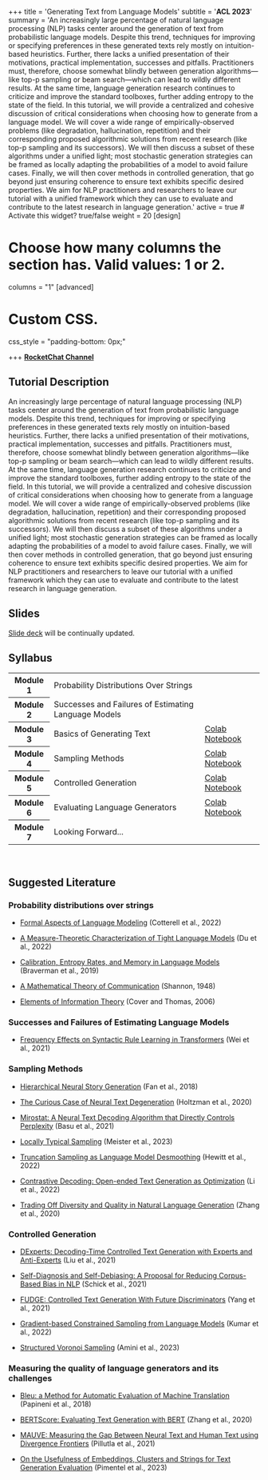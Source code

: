 
+++
title = 'Generating Text from Language Models'
subtitle = '**ACL 2023**'
summary = 'An increasingly large percentage of natural language processing (NLP) tasks center around the generation of text from probabilistic language models. Despite this trend, techniques for improving or specifying preferences in these generated texts rely mostly on intuition-based heuristics. Further, there lacks a unified presentation of their motivations, practical implementation, successes and pitfalls. Practitioners must, therefore, choose somewhat blindly between generation algorithms—like top-p sampling or beam search—which can lead to wildly different results. At the same time, language generation research continues to criticize and improve the standard toolboxes, further adding entropy to the state of the field. In this tutorial, we will provide a centralized and cohesive discussion of critical considerations when choosing how to generate from a language model. We will cover a wide range of empirically-observed problems (like degradation, hallucination, repetition) and their corresponding proposed algorithmic solutions from recent research (like top-p sampling and its successors). We will then discuss a subset of these algorithms under a unified light; most stochastic generation strategies can be framed as locally adapting the probabilities of a model to avoid failure cases. Finally, we will then cover methods in controlled generation, that go beyond just ensuring coherence to ensure text exhibits specific desired properties. We aim for NLP practitioners and researchers to leave our tutorial with a unified framework which they can use to evaluate and contribute to the latest research in language generation.'
active = true  # Activate this widget? true/false
weight = 20
[design]
  # Choose how many columns the section has. Valid values: 1 or 2.
  columns = "1"
[advanced]
 # Custom CSS. 
 css_style = "padding-bottom: 0px;"

+++
**[RocketChat Channel](https://acl.rocket.chat/channel/tutorial-4)**

## Tutorial Description
An increasingly large percentage of natural language processing (NLP) tasks center around the generation of text from probabilistic language models. Despite this trend, techniques for improving or specifying preferences in these generated texts rely mostly on intuition-based heuristics. Further, there lacks a unified presentation of their motivations, practical implementation, successes and pitfalls. Practitioners must, therefore, choose somewhat blindly between generation algorithms—like top-p sampling or beam search—which can lead to wildly different results. At the same time, language generation research continues to criticize and improve the standard toolboxes, further adding entropy to the state of the field. In this tutorial, we will provide a centralized and cohesive discussion of critical considerations when choosing how to generate from a language model. We will cover a wide range of empirically-observed problems (like degradation, hallucination, repetition) and their corresponding proposed algorithmic solutions from recent research (like top-p sampling and its successors). We will then discuss a subset of these algorithms under a unified light; most stochastic generation strategies can be framed as locally adapting the probabilities of a model to avoid failure cases. Finally, we will then cover methods in controlled generation, that go beyond just ensuring coherence to ensure text exhibits specific desired properties. We aim for NLP practitioners and researchers to leave our tutorial with a unified framework which they can use to evaluate and contribute to the latest research in language generation.



## Slides
[Slide deck](https://drive.google.com/file/d/1UHbGcjzBURG1n2DufC7iDTmGNjIz5Dp_/view?usp=sharing) will be continually updated.

## Syllabus 
<table class="table">
  <head>
    <base target="_blank">
  </head>
  <tbody>
    <tr>
      <th scope="row">Module 1</th>
      <td>Probability Distributions Over Strings</td>
      <td></td>
    </tr>
    <tr>
      <th scope="row">Module 2</th>
      <td>Successes and Failures of Estimating Language Models</td>
      <td></td>
    </tr>
    <tr>
      <th scope="row">Module 3</th>
      <td>Basics of Generating Text</td>
      <td><a href="https://colab.research.google.com/drive/16comQsTmmgKnGrD_N2SHw851p8GAZ4Sd?usp=sharing" target="_blank">Colab Notebook</a></td>
    </tr>
    <tr>
      <th scope="row">Module 4</th>
      <td>Sampling Methods</td>
      <td><a href="https://colab.research.google.com/drive/172RnmfNp3m0NZYr_FEUkgRRfCdLWHyNa?usp=sharing" target="_blank">Colab Notebook</a></td>
    </tr>
    <tr>
      <th scope="row">Module 5</th>
      <td>Controlled Generation</td>
      <td><a href="https://colab.research.google.com/drive/1TMRGToS2FmHsa6Kge6gCtxJT1pLv17Zr?usp=sharing" target="_blank">Colab Notebook</a></td>
    </tr>
    <tr>
      <th scope="row">Module 6</th>
      <td>Evaluating Language Generators</td>
      <td><a href="https://colab.research.google.com/drive/1B26oeJW1jufx9NXVG7VuEeJhelEEFfzT?usp=sharing" target="_blank">Colab Notebook</a></td>
    </tr>
    <tr>
      <th scope="row">Module 7</th>
      <td>Looking Forward...</td>
      <td></td>
    </tr>
</tbody>
</table>

<br/>

## Suggested Literature

### Probability distributions over strings

* [Formal Aspects of Language Modeling](https://drive.google.com/file/d/1IYgjs0Vf8TPmVW6w4S125j3G5Asatn4f/view) (Cotterell et al., 2022)
* [A Measure-Theoretic Characterization of Tight Language Models](https://arxiv.org/abs/2212.10502) (Du et al., 2022)
* [Calibration, Entropy Rates, and Memory in Language Models](https://arxiv.org/abs/1906.05664) (Braverman et al., 2019) 
* [A Mathematical Theory of Communication](https://people.math.harvard.edu/~ctm/home/text/others/shannon/entropy/entropy.pdf) (Shannon, 1948)

* [Elements of Information Theory](http://staff.ustc.edu.cn/~cgong821/Wiley.Interscience.Elements.of.Information.Theory.Jul.2006.eBook-DDU.pdf) (Cover and Thomas, 2006)


### Successes and Failures of Estimating Language Models   

* [Frequency Effects on Syntactic Rule Learning in Transformers](https://aclanthology.org/2021.emnlp-main.72/) (Wei et al., 2021)

### Sampling Methods

* [Hierarchical Neural Story Generation](http://arxiv.org/abs/1805.04833) (Fan et al., 2018)

* [The Curious Case of Neural Text Degeneration](https://openreview.net/forum?id=rygGQyrFvH) (Holtzman et al., 2020)

* [Mirostat: A Neural Text Decoding Algorithm that Directly Controls Perplexity](http://arxiv.org/abs/2007.14966) (Basu et al., 2021)

* [Locally Typical Sampling](http://arxiv.org/abs/2202.00666) (Meister et al., 2023)

* [Truncation Sampling as Language Model Desmoothing](https://aclanthology.org/2022.findings-emnlp.249) (Hewitt et al., 2022)

* [Contrastive Decoding: Open-ended Text Generation as Optimization](http://arxiv.org/abs/2210.15097) (Li et al., 2022)

* [Trading Off Diversity and Quality in Natural Language Generation](https://arxiv.org/abs/2004.10450) (Zhang et al., 2020)

### Controlled Generation

* [DExperts: Decoding-Time Controlled Text Generation with Experts and Anti-Experts](https://aclanthology.org/2021.acl-long.522/) (Liu et al., 2021)

* [Self-Diagnosis and Self-Debiasing: A Proposal for Reducing Corpus-Based Bias in NLP](https://direct.mit.edu/tacl/article/doi/10.1162/tacl_a_00434/108865/Self-Diagnosis-and-Self-Debiasing-A-Proposal-for) (Schick et al., 2021)

* [FUDGE: Controlled Text Generation With Future Discriminators](https://aclanthology.org/2021.naacl-main.276.pdf) (Yang et al., 2021)

* [Gradient-based Constrained Sampling from Language Models](https://aclanthology.org/2022.emnlp-main.144/) (Kumar et al., 2022)

* [Structured Voronoi Sampling](https://arxiv.org/abs/2306.03061) (Amini et al., 2023)

### Measuring the quality of language generators and its challenges

* [Bleu: a Method for Automatic Evaluation of Machine Translation](https://aclanthology.org/P02-1040/) (Papineni et al., 2018)

* [BERTScore: Evaluating Text Generation with BERT](https://openreview.net/forum?id=SkeHuCVFDr) (Zhang et al., 2020)

* [MAUVE: Measuring the Gap Between Neural Text and Human Text using Divergence Frontiers](https://arxiv.org/abs/2102.01454) (Pillutla et al., 2021)

* [On the Usefulness of Embeddings, Clusters and Strings for Text Generation Evaluation](https://openreview.net/forum?id=bvpkw7UIRdU) (Pimentel et al., 2023)
